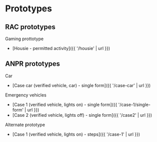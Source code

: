 <h1> Prototypes </h1>

<h2> RAC prototypes </h2>

Gaming prottotype

- [Housie - permitted activity]({{ '/housie' | url }})




<h2> ANPR prototypes </h2>


Car

- [Case car (verified vehicle, car) - single form]({{ '/case-car' | url }})


Emergency vehicles

- [Case 1 (verified vehicle, lights on) - single form]({{ '/case-1/single-form' | url }})
- [Case 2 (verified vehicle, lights off) - single form]({{ '/case2' | url }})


Alternate prototype


- [Case 1 (verified vehicle, lights on) - steps]({{ '/case-1' | url }})

